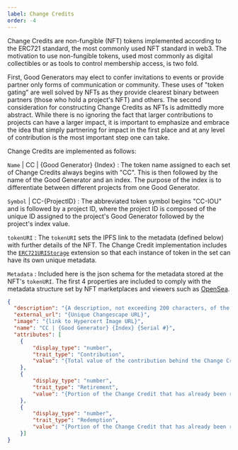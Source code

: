 ```yaml
---
label: Change Credits
order: -4
---
```


Change Credits are non-fungible (NFT) tokens implemented according to the ERC721 standard, the most commonly used NFT standard in web3. The motivation to use non-fungible tokens, used most commonly as digital collectibles or as tools to control membership access, is two fold.

First, Good Generators may elect to confer invitations to events or provide partner only forms of communication or community. These uses of "token gating" are well solved by NFTs as they provide clearest binary between partners (those who hold a project's NFT) and others. The second consideration for constructing Change Credits as NFTs is admittedly more abstract. While there is no ignoring the fact that larger contributions to projects can have a larger impact, it is important to emphasize and embrace the idea that simply partnering for impact in the first place and at any level of contribution is the most important step one can take.

Change Credits are implemented as follows:

`Name` | CC | \{Good Generator\} \{Index\}
:   The token name assigned to each set of Change Credits always begins with "CC". This is then followed by the name of the Good Generator and an index. The purpose of the index is to differentiate between different projects from one Good Generator.

`Symbol` | CC-\{ProjectID\}
:   The abbreviated token symbol begins "CC-IOU" and is followed by a project ID, where the project ID is composed of the unique ID assigned to the project's Good Generator followed by the project's index value.

`tokenURI`
:   The `tokenURI` sets the IPFS link to the metadata (defined below) with further details of the NFT. The Change Credit implementation includes the [`ERC721URIStorage`](https://docs.openzeppelin.com/contracts/5.x/api/token/erc721#ERC721URIStorage) extension so that each instance of token in the set can have its own unique metadata.

`Metadata`
:   Included here is the json schema for the metadata stored at the NFT's `tokenURI`. The first 4 properties are included to comply with the metadata structure set by NFT marketplaces and viewers such as [OpenSea](https://docs.opensea.io/docs/metadata-standards). 
```json
{
  "description": "{A description, not exceeding 200 characters, of the work accomplished by the project}", 
  "external_url": "{Unique Changescape URL}", 
  "image": "{link to Hypercert Image URL}", 
  "name": "CC | {Good Generator} {Index} {Serial #}",
  "attributes": [
    {
        "display_type": "number",
        "trait_type": "Contribution",
        "value": "{Total value of the contribution behind the Change Credit}"
    },
    {
        "display_type": "number",
        "trait_type": "Retirement",
        "value": "{Portion of the Change Credit that has already been retired by the Good Generator}"
    },
    {
        "display_type": "number",
        "trait_type": "Redemption",
        "value": "{Portion of the Change Credit that has already been redeemed by the holder}"
    }]
}
```